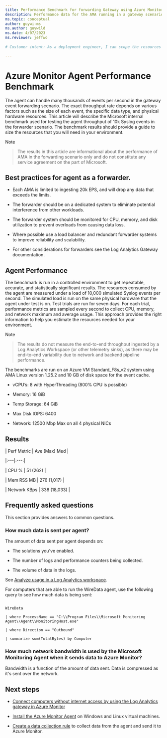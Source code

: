 ```yaml
---
title: Performance Benchmark for forwarding Gateway using Azure Monitor Agent 
description: Performance data for the AMA running in a gateway scenario
ms.topic: conceptual
author: guywi-ms
ms.author: guywild
ms.date: 4/07/2023
ms.reviewer: jeffwo
 
# Customer intent: As a deployment engineer, I can scope the resources required to scale my gateway data colletors the use the Azure Monitor Agent. 

---
```


# Azure Monitor Agent Performance Benchmark

 

The agent can handle many thousands of events per second in the gateway event forwarding scenario. The exact throughput rate depends on various factors such as the size of each event, the specific data type, and physical hardware resources. This article will describe the Microsoft internal benchmark used for testing the agent throughput of 10k Syslog events in the forwarder scenario. The benchmark results should provide a guide to size the resources that you will need in your environment. 

 

> [!NOTE]

> The results in this article are informational about the performance of AMA in the forwarding scenario only and do not constitute any service agreement on the part of Microsoft.   



## Best practices for agent as a forwarder. 



- Each AMA is limited to ingesting 20k EPS, and will drop any data that exceeds the limits.

- The forwarder should be on a dedicated system to eliminate potential interference from other workloads. 

- The forwarder system should be monitored for CPU, memory, and disk utilization to prevent overloads from causing data loss. 

- Where possible use a load balancer and redundant forwarder systems to improve reliability and scalability. 

- For other considerations for forwarders see the Log Analytics Gateway documentation. 



## Agent Performance 



The benchmark is run in a controlled environment to get repeatable, accurate, and statistically significant results. The resources consumed by the agent are measured under a load of 10,000 simulated Syslog events per second. The simulated load is run on the same physical hardware that the agent under test is on. Test trials are run for seven days. For each trial, performance metrics are sampled every second to collect CPU, memory, and network maximum and average usage. This approach provides the right information to help you estimate the resources needed for your environment. 



> [!NOTE]

> The results do not measure the end-to-end throughput ingested by a Log Analytics Workspace (or other telemetry sinks), as there may be end-to-end variability due to network and backend pipeline performance.   



The benchmarks are run on an Azure VM Standard_F8s_v2 system using AMA Linux version 1.25.2 and 10 GB of disk space for the event cache. 



- vCPU’s:	8 with HyperThreading (800% CPU is possible) 

- Memory: 	16 GiB 

- Temp Storage:	64 GiB 

- Max Disk IOPS:	6400 

- Network:	12500 Mbp Max on all 4 physical NICs 



 



## Results 



| Perf Metric | Ave (Max) Med |

|:---|:---:|

| CPU %           | 51 (262)     |

| Mem RSS MB      | 276 (1,017)  |

| Network KBps    | 338 (18,033) |





## Frequently asked questions



This section provides answers to common questions.



### How much data is sent per agent?



The amount of data sent per agent depends on:

          

* The solutions you've enabled.

* The number of logs and performance counters being collected.

* The volume of data in the logs.

          

See [Analyze usage in a Log Analytics workspace](../logs/analyze-usage.md).

          

For computers that are able to run the WireData agent, use the following query to see how much data is being sent:

          

```kusto

WireData

| where ProcessName == "C:\\Program Files\\Microsoft Monitoring Agent\\Agent\\MonitoringHost.exe"

| where Direction == "Outbound"

| summarize sum(TotalBytes) by Computer 

```



### How much network bandwidth is used by the Microsoft Monitoring Agent when it sends data to Azure Monitor?

        

Bandwidth is a function of the amount of data sent. Data is compressed as it's sent over the network.



## Next steps



- [Connect computers without internet access by using the Log Analytics gateway in Azure Monitor](gateway.md)

- [Install the Azure Monitor Agent](azure-monitor-agent-manage.md) on Windows and Linux virtual machines.

- [Create a data collection rule](data-collection-rule-azure-monitor-agent.md) to collect data from the agent and send it to Azure Monitor.



